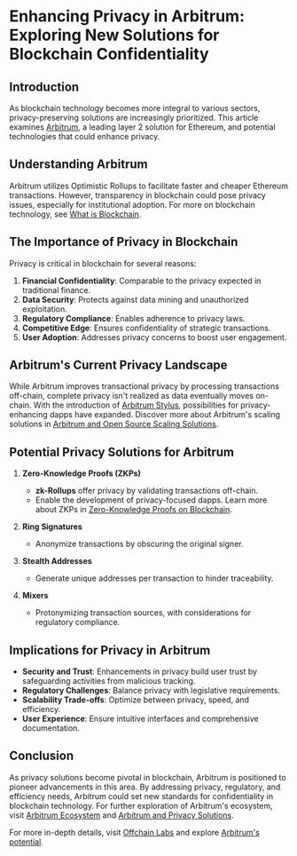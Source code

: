 # Enhancing Privacy in Arbitrum: Exploring New Solutions for Blockchain Confidentiality

## Introduction

As blockchain technology becomes more integral to various sectors, privacy-preserving solutions are increasingly prioritized. This article examines [Arbitrum](https://offchainlabs.com/), a leading layer 2 solution for Ethereum, and potential technologies that could enhance privacy.

## Understanding Arbitrum

Arbitrum utilizes Optimistic Rollups to facilitate faster and cheaper Ethereum transactions. However, transparency in blockchain could pose privacy issues, especially for institutional adoption. For more on blockchain technology, see [What is Blockchain](https://www.license-token.com/wiki/what-is-blockchain).

## The Importance of Privacy in Blockchain

Privacy is critical in blockchain for several reasons:

1. **Financial Confidentiality**: Comparable to the privacy expected in traditional finance.
2. **Data Security**: Protects against data mining and unauthorized exploitation.
3. **Regulatory Compliance**: Enables adherence to privacy laws.
4. **Competitive Edge**: Ensures confidentiality of strategic transactions.
5. **User Adoption**: Addresses privacy concerns to boost user engagement.

## Arbitrum's Current Privacy Landscape

While Arbitrum improves transactional privacy by processing transactions off-chain, complete privacy isn't realized as data eventually moves on-chain. With the introduction of [Arbitrum Stylus](https://offchainlabs.com/blog/introducing-stylus/), possibilities for privacy-enhancing dapps have expanded. Discover more about Arbitrum's scaling solutions in [Arbitrum and Open Source Scaling Solutions](https://www.license-token.com/wiki/arbitrum-and-open-source-scaling-solutions).

## Potential Privacy Solutions for Arbitrum

1. **Zero-Knowledge Proofs (ZKPs)**
   - **zk-Rollups** offer privacy by validating transactions off-chain.
   - Enable the development of privacy-focused dapps. Learn more about ZKPs in [Zero-Knowledge Proofs on Blockchain](https://www.license-token.com/wiki/zero-knowledge-proofs-on-blockchain).

2. **Ring Signatures**
   - Anonymize transactions by obscuring the original signer.

3. **Stealth Addresses**
   - Generate unique addresses per transaction to hinder traceability.

4. **Mixers**
   - Protonymizing transaction sources, with considerations for regulatory compliance.

## Implications for Privacy in Arbitrum

- **Security and Trust**: Enhancements in privacy build user trust by safeguarding activities from malicious tracking.
- **Regulatory Challenges**: Balance privacy with legislative requirements.
- **Scalability Trade-offs**: Optimize between privacy, speed, and efficiency.
- **User Experience**: Ensure intuitive interfaces and comprehensive documentation.

## Conclusion

As privacy solutions become pivotal in blockchain, Arbitrum is positioned to pioneer advancements in this area. By addressing privacy, regulatory, and efficiency needs, Arbitrum could set new standards for confidentiality in blockchain technology. For further exploration of Arbitrum's ecosystem, visit [Arbitrum Ecosystem](https://www.license-token.com/wiki/arbitrum-ecosystem) and [Arbitrum and Privacy Solutions](https://www.license-token.com/wiki/arbitrum-and-privacy-solutions).

For more in-depth details, visit [Offchain Labs](https://offchainlabs.com/) and explore [Arbitrum's potential](https://offchainlabs.com/blog/).